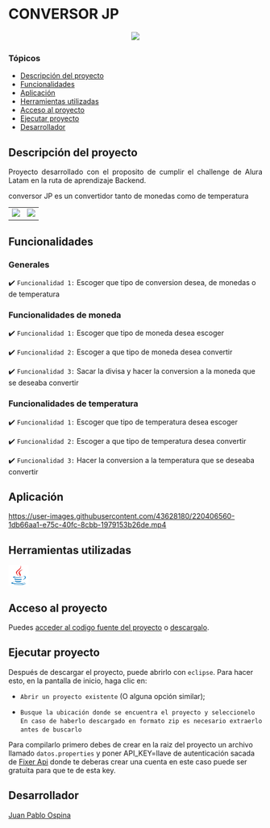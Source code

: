 # CONVERSOR JP

<p align="center">
    <img src="https://img.shields.io/badge/Status-Terminado-green"/>
</p>

### Tópicos

- [Descripción del proyecto](#descripción-del-proyecto)
- [Funcionalidades](#funcionalidades)
- [Aplicación](#aplicación)
- [Herramientas utilizadas](#herramientas-utilizadas)
- [Acceso al proyecto](#acceso-al-proyecto)
- [Ejecutar proyecto](#ejecutar-proyecto)
- [Desarrollador](#desarrollador)

## Descripción del proyecto

<p align="justify">
Proyecto desarrollado con el proposito de cumplir el challenge de Alura Latam en la ruta de aprendizaje Backend.

conversor JP es un convertidor tanto de monedas como de temperatura

<table>
  <tr>
    <td valign="top"><img src="https://user-images.githubusercontent.com/43628180/220399117-0a9205a7-a891-4e3b-bb09-4a8ba6e1835a.jpg"/></td>
    <td valign="top"><img src="https://user-images.githubusercontent.com/43628180/220399122-82a5fc79-c787-41b2-80b7-53c0cd1591ad.jpg"/></td>
  </tr>
</table>
<p>

## Funcionalidades

### Generales

:heavy_check_mark: `Funcionalidad 1:` Escoger que tipo de conversion desea, de monedas o de temperatura

### Funcionalidades de moneda

:heavy_check_mark: `Funcionalidad 1:` Escoger que tipo de moneda desea escoger

:heavy_check_mark: `Funcionalidad 2:` Escoger a que tipo de moneda desea convertir

:heavy_check_mark: `Funcionalidad 3:` Sacar la divisa y hacer la conversion a la moneda que se deseaba convertir

### Funcionalidades de temperatura

:heavy_check_mark: `Funcionalidad 1:` Escoger que tipo de temperatura desea escoger

:heavy_check_mark: `Funcionalidad 2:` Escoger a que tipo de temperatura desea convertir

:heavy_check_mark: `Funcionalidad 3:` Hacer la conversion a la temperatura que se deseaba convertir

## Aplicación

https://user-images.githubusercontent.com/43628180/220406560-1db66aa1-e75c-40fc-8cbb-1979153b26de.mp4

###

## Herramientas utilizadas

<a href="https://www.java.com" target="_blank"> <img src="https://raw.githubusercontent.com/devicons/devicon/master/icons/java/java-original.svg" alt="java" width="40" height="40"/> </a> 

## Acceso al proyecto

Puedes [acceder al codigo fuente del proyecto](https://github.com/juankxxD/conversorMonedas) o [descargalo](https://github.com/juankxxD/conversorMonedas/archive/refs/heads/main.zip).

## Ejecutar proyecto

Después de descargar el proyecto, puede abrirlo con `eclipse`. Para hacer esto, en la pantalla de inicio, haga clic en:

- `Abrir un proyecto existente` (O alguna opción similar);

- `Busque la ubicación donde se encuentra el proyecto y seleccionelo En caso de haberlo descargado en formato zip es necesario extraerlo antes de buscarlo`

Para compilarlo primero debes de crear en la raiz del proyecto un archivo llamado `datos.properties` y poner API_KEY=llave de autenticación sacada de [Fixer Api](https://apilayer.com/marketplace/fixer-api#documentation-tab) donde te deberas crear una cuenta en este caso puede ser gratuita para que te de esta key.

## Desarrollador

[Juan Pablo Ospina](https://github.com/juankxxD)






